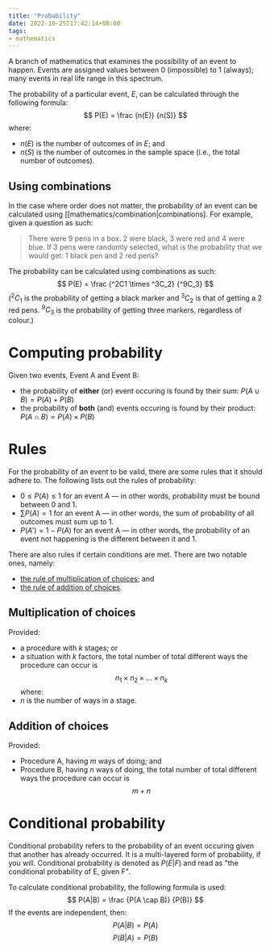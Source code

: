 ```yaml
---
title: "Probability"
date: 2022-10-25T17:42:14+08:00
tags:
- mathematics
---
```


A branch of mathematics that examines the possibility of an event to happen. Events are assigned values between 0 (impossible) to 1 (always); many events in real life range in this spectrum.

The probability of a particular event, $E$, can be calculated through the following formula:
$$
P(E) = \frac {n(E)} {n(S)}
$$
where:
- $n(E)$ is the number of outcomes of in $E$; and
- $n(S)$ is the number of outcomes in the sample space (i.e., the total number of outcomes).

## Using combinations

In the case where order does not matter, the probability of an event can be calculated using [[mathematics/combination|combinations]. For example, given a question as such:

> There were 9 pens in a box. 2 were black, 3 were red and 4 were blue. If 3 pens were randomly selected, what is the probability that we would get: 1 black pen and 2 red pens?

The probability can be calculated using combinations as such:
$$
P(E) = \frac {^2C1 \times ^3C_2} {^9C_3}
$$
($^2C_1$ is the probability of getting a black marker and $^3C_2$ is that of getting a 2 red pens. $^9C_3$ is the probability of getting three markers, regardless of colour.)

# Computing probability

Given two events, Event A and Event B:
- the probability of **either** (or) event occuring is found by their sum: $P(A \cup B) = P(A) + P(B)$ 
- the probability of **both** (and) events occuring is found by their product: $P(A \cap B) = P(A) \times P(B)$

# Rules

For the probability of an event to be valid, there are some rules that it should adhere to. The following lists out the rules of probability:

- $0 \leq P(A) \leq 1$ for an event A — in other words, probability must be bound between 0 and 1.
- $\sum P(A) = 1$ for an event A — in other words, the sum of probability of all outcomes must sum up to 1.
- $P(A') = 1 - P(A)$ for an event A — in other words, the probability of an event not happening is the different between it and 1.

There are also rules if certain conditions are met. There are two notable ones, namely:

- [the rule of multiplication of choices](#multiplication-of-choices); and
- [the rule of addition of choices](#addition-of-choices).

## Multiplication of choices

Provided:
- a procedure with $k$ stages; or
- a situation with $k$ factors,
the total number of total different ways the procedure can occur is
$$
n_1 \times n_2 \times ... \times n_k
$$
where:
- $n$ is the number of ways in a stage.

## Addition of choices

Provided:
- Procedure A, having $m$ ways of doing; and
- Procedure B, having $n$ ways of doing,
the total number of total different ways the procedure can occur is
$$
m + n
$$

# Conditional probability

Conditional probability refers to the probability of an event occuring given that another has already occurred. It is a multi-layered form of probability, if you will. Conditional probability is denoted as $P(E | F)$ and read as "the conditional probability of E, given F".

To calculate conditional probability, the following formula is used:
$$
P(A|B) = \frac {P(A \cap B)} {P(B)}
$$
If the events are independent, then:
$$
P(A|B) = P(A)
$$
$$
P(B|A) = P(B)
$$